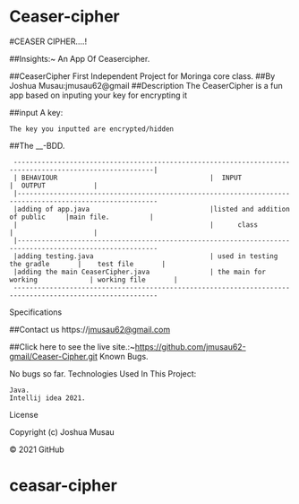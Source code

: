 # Ceaser-cipher
#CEASER CIPHER....!

##Insights:~ An App Of Ceasercipher.

##CeaserCipher First Independent Project for Moringa core class. ##By Joshua Musau:jmusau62@gmail ##Description The CeaserCipher is a fun app based on inputing your key for encrypting it

##input A key:

    The key you inputted are encrypted/hidden

##The __-BDD.

     ---------------------------------------------------------------------------------------------------------|
     | BEHAVIOUR                                      |  INPUT                           |  OUTPUT            |
     |---------------------------------------------------------------------------------------------------------
     |adding of app.java                              |listed and addition of public     |main file.          |
     |                                                |      class                       |                    |
     |---------------------------------------------------------------------------------------------------------
     |adding testing.java                             | used in testing the gradle       |    test file       |
     |adding the main CeaserCipher.java               | the main for working             | working file       |
     ----------------------------------------------------------------------------------------------------------

Specifications

##Contact us https://jmusau62@gmail.com

##Click here to see the live site.:~https://github.com/jmusau62-gmail/Ceaser-Cipher.git
Known Bugs.

No bugs so far.
Technologies Used In This Project:

    Java.
    Intellij idea 2021.

License

Copyright (c) Joshua Musau

© 2021 GitHub
# ceasar-cipher
